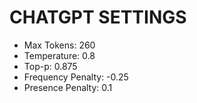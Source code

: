 # CHATGPT SETTINGS

- Max Tokens: 260
- Temperature: 0.8
- Top-p: 0.875
- Frequency Penalty: -0.25
- Presence Penalty: 0.1